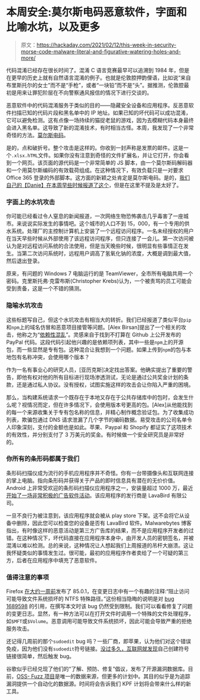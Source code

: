 # 本周安全:莫尔斯电码恶意软件，字面和比喻水坑，以及更多

> 原文：<https://hackaday.com/2021/02/12/this-week-in-security-morse-code-malware-literal-and-figurative-watering-holes-and-more/>

代码混淆已经存在很长时间了。混淆 C 语言竞赛最早可以追溯到 1984 年，但是在更早的历史上就有自然语言混淆的例子。也就是伦敦腔押韵俚语，比如说“来自布里斯托尔的女士”而不是“手枪”，或者“一块铅”而不是“头”。据推测，伦敦腔最初是用来让罪犯阶层在不向警察通风报信的情况下进行交谈的。

恶意软件中的代码混淆服务于类似的目的——隐藏安全设备和应用程序。反恶意软件扫描已知的代码片段和黑名单中的 IP 地址。如果已知的坏代码可以成功混淆，它可以避免检测。这有点像一场持续的猫捉老鼠的游戏，因为去模糊代码本身最终会进入黑名单。这导致了新的混淆技术，有时相当古怪。本周，我发现了一个非常奇怪的方法。[莫尔斯电码](https://www.bleepingcomputer.com/news/security/new-phishing-attack-uses-morse-code-to-hide-malicious-urls/)。

是的，点和破折号。整个攻击是这样的。你收到一封声称是发票的邮件。这是一个`.xlsx.hTML`文件。如果你没有注意到奇怪的文件扩展名，并让它打开，你会看到一个网页。该页面的源代码是一个非常简单的 JS 脚本，由一个莫尔斯码解码器和一个用莫尔斯编码的有效载荷组成。在这种情况下，有效负载只是一对要求 Office 365 登录的外部脚本。这方面的新颖之处肯定是莫尔斯电码。是的，[我们自己的【Danie】在本周早些时候报道了这个](https://hackaday.com/2021/02/11/phishing-with-morse-code/)，但是在这里不提及是太好了。

### 字面上的水坑攻击

你可能已经看过令人窒息的新闻报道，一次网络生物恐怖袭击几乎毒害了一座城市。来说说实际发生的事情吧。这个城市的人口不到 15，000，有一个专用的供水系统。处理厂的主控制计算机上安装了一个远程访问程序。一名未经授权的用户在当天早些时候从外部使用了该远程访问程序，但只连接了一会儿。第一次访问被认为是对远程访问系统的合法使用，但是当天晚些时候，很明显有些事情正在发生。当第二次访问系统时，远程用户调高了氢氧化钠的浓度，大概是调到最大值，然后退出登录。

原来，有问题的 Windows 7 电脑运行的是 TeamViewer，全市所有电脑共用一个密码。克里斯托弗·克雷布斯(Christopher Krebs)认为，一个被责骂的员工可能会受到责备，这是一个不错的猜测。

### 隐喻水坑攻击

这些标题写自己，但这个水坑攻击有相当大的转折。我们已经报道了类似平台`pip`和`npm`上的域名仿冒和恶意项目接管等问题。[Alex Birsan]提出了一个相关的攻击，他称之为“[依赖性混乱](https://medium.com/@alex.birsan/dependency-confusion-4a5d60fec610)”。灵感来自于找到不打算在 Github 上公开发布的 PayPal 代码。这段代码引起他兴趣的是依赖项列表，其中一些是`npm`上的开源包，而一些显然是专有包。这种混合让我想到一个问题。如果上传到`npm`的包与本地包有名称冲突，会使用哪个版本？

作为一名有事业心的研究人员，[亚历克斯]决定找出答案。他确实提出了重要的警告，即他有权对他的所有目标进行现场渗透测试，无论是通过公共奖金计划的条款，还是通过私人协议。没有授权，试图实施这样的攻击会让你陷入严重的困境。

那么，当构建系统请求一个既存在于本地又存在于公共存储库中的包时，会发生什么呢？视情况而定，但在许多情况下，会使用版本号更高的包。[Alex]从他能找到的每一个来源收集关于专有包名称的信息，并精心制作概念验证包。为了收集成功列表，欺骗包通过 DNS 请求泄漏了几个字节的编码数据。易受攻击的公司名单令人印象深刻，支付的金额也是如此。苹果、Paypal 和 Shopify 都证实了这项技术的有效性，并分别支付了 3 万美元的奖金。有时候做一个安全研究员是非常好的。

### 你所有的条形码都属于我们

条形码扫描仪成为流行的手机应用程序并不奇怪。你有一台带摄像头和互联网连接的掌上电脑。指向条形码并获得关于产品的即时信息具有潜在的无价价值。Android 上非常受欢迎的条形码扫描仪应用程序之一，安装量超过 1000 万，最近[开始了一场非常积极的广告软件活动](https://blog.malwarebytes.com/android/2021/02/barcode-scanner-app-on-google-play-infects-10-million-users-with-one-update/)。该应用程序的发行商是 LavaBird 有限公司。

一旦不良行为被注意到，该应用程序就会被从 play store 下架。这不会将它从设备中删除，因此您可以检查您的设备是否有 LavaBird 软件。Malwarebytes 博客指出，有时像这样的恶意活动是第三方广告库的结果，而不是应用程序开发者的过错。在这种情况下，坏代码直接在应用程序本身中，由开发人员的密钥签名，并被混淆以难以检测。总的来说，这种情况让人想起我们上周报道的吊杆大崩溃。这让我怀疑类似的事情发生过。很可能，最初的应用程序作者卖给了一个可疑的第三方，后者在应用程序中填充了恶意软件。

### 值得注意的事项

Firefox [在大约一周前](https://www.mozilla.org/en-US/firefox/85.0.1/releasenotes/)发布了 85.0.1，在变更日志中有一个有趣的注释:“阻止访问可能导致文件系统损坏的 NTFS 特殊路径。”这份相当隐晦的说明是对 [bug 1689598](https://bugzilla.mozilla.org/show_bug.cgi?id=1689598) 的引用，在撰写本文时该 bug 仍然受到限制。我们可以看看修复了问题的变更日志。显然，有一种方法可以在打开文件时调用一个特殊的文件处理程序，如`$MFT`或`$Volume`。恶意调用可能导致文件系统损坏，因此可能会导致严重的拒绝服务攻击。

还记得几周前的那个`sudoedit` bug 吗？一些厂商，即苹果，认为他们对这个错误免疫，因为他们没有`sudoedit`符号链接。[没过多久，互联网就发现](https://www.zdnet.com/article/recent-root-giving-sudo-bug-also-impacts-macos/)自己创建符号链接很简单，然后触发 bug。

谷歌似乎已经兑现了他们的“了解、预防、修复”倡议，发布了开源漏洞数据库。目前，[OSS- Fuzz 项目](https://github.com/google/oss-fuzz)是唯一的数据来源，但更多的计划中。其目的似乎是为追踪漏洞提供一个自动化的数据源。时间将会告诉我们 KPF 计划将会带来什么样的新工具。
